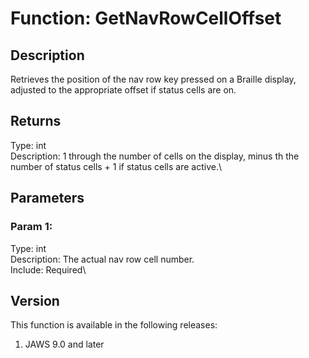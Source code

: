 # Function: GetNavRowCellOffset

## Description

Retrieves the position of the nav row key pressed on a Braille display,
adjusted to the appropriate offset if status cells are on.

## Returns

Type: int\
Description: 1 through the number of cells on the display, minus th the
number of status cells + 1 if status cells are active.\

## Parameters

### Param 1:

Type: int\
Description: The actual nav row cell number.\
Include: Required\

## Version

This function is available in the following releases:

1.  JAWS 9.0 and later
